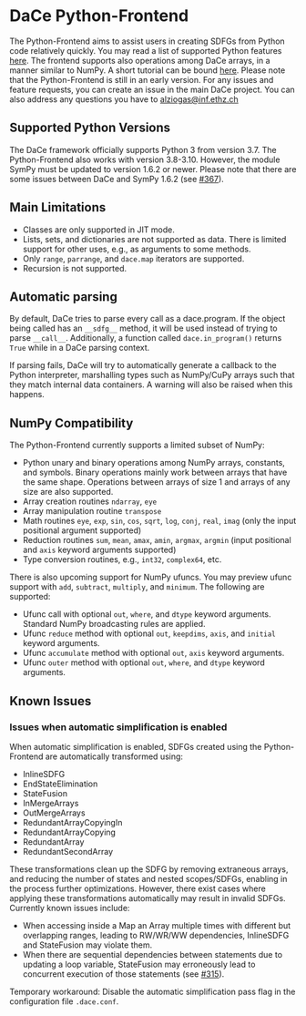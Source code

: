 # DaCe Python-Frontend

The Python-Frontend aims to assist users in creating SDFGs from Python code
relatively quickly. You may read a list of supported Python features
[here](python_supported_features.md). The frontend supports also operations
among DaCe arrays, in a manner similar to NumPy. A short tutorial can be bound
[here](https://nbviewer.jupyter.org/github/spcl/dace/blob/master/tutorials/numpy_frontend.ipynb).
Please note that the Python-Frontend is still in an early version. For any issues
and feature requests, you can create an issue in the main DaCe project. You can
also address any questions you have to alziogas@inf.ethz.ch

## Supported Python Versions

The DaCe framework officially supports Python 3 from version 3.7.
The Python-Frontend also works with version 3.8-3.10. However, the module SymPy
must be updated to version 1.6.2 or newer. Please note that there are some
issues between DaCe and SymPy 1.6.2 (see [#367](https://github.com/spcl/dace/pull/367)).  

## Main Limitations

- Classes are only supported in JIT mode.
- Lists, sets, and dictionaries are not supported as data. There is limited support for other uses, e.g., as arguments to some methods.
- Only `range`, `parrange`, and `dace.map` iterators are supported.
- Recursion is not supported.

## Automatic parsing

By default, DaCe tries to parse every call as a dace.program. If the object being called has an `__sdfg__` method, it will
be used instead of trying to parse `__call__`. Additionally, a function called `dace.in_program()` returns `True` while in a
DaCe parsing context.

If parsing fails, DaCe will try to automatically generate a callback to the Python interpreter, marshalling types such
as NumPy/CuPy arrays such that they match internal data containers. A warning will also be raised when this happens.

## NumPy Compatibility

The Python-Frontend currently supports a limited subset of NumPy:
- Python unary and binary operations among NumPy arrays, constants, and symbols. Binary operations mainly work between arrays that have the same shape. Operations between arrays of size 1 and arrays of any size are also supported.
- Array creation routines `ndarray`, `eye`
- Array manipulation routine `transpose`
- Math routines `eye`, `exp`, `sin`, `cos`, `sqrt`, `log`, `conj`, `real`, `imag` (only the input positional argument supported)
- Reduction routines `sum`, `mean`, `amax`, `amin`, `argmax`, `argmin` (input positional and `axis` keyword arguments supported)
- Type conversion routines, e.g., `int32`, `complex64`, etc.

There is also upcoming support for NumPy ufuncs. You may preview ufunc support with `add`, `subtract`, `multiply`, and `minimum`. The following are supported:
- Ufunc call with optional `out`, `where`, and `dtype` keyword arguments. Standard NumPy broadcasting rules are applied.
- Ufunc `reduce` method with optional `out`, `keepdims`, `axis`, and `initial` keyword arguments.
- Ufunc `accumulate` method with optional `out`, `axis` keyword arguments.
- Ufunc `outer` method with optional `out`, `where`, and `dtype` keyword arguments.

## Known Issues

### Issues when automatic simplification is enabled

When automatic simplification is enabled, SDFGs created using the
Python-Frontend are automatically transformed using:
- InlineSDFG
- EndStateElimination
- StateFusion
- InMergeArrays
- OutMergeArrays
- RedundantArrayCopyingIn
- RedundantArrayCopying
- RedundantArray
- RedundantSecondArray

These transformations clean up the SDFG by removing extraneous arrays, and reducing
the number of states and nested scopes/SDFGs, enabling in the process further
optimizations. However, there exist cases where applying these transformations
automatically may result in invalid SDFGs. Currently known issues include:
- When accessing inside a Map an Array multiple times with different but overlapping
ranges, leading to RW/WR/WW dependencies, InlineSDFG and StateFusion may violate them.
- When there are sequential dependencies between statements due to updating a loop variable,
StateFusion may erroneously lead to concurrent execution of those statements (see [#315](https://github.com/spcl/dace/issues/315)).
  
Temporary workaround: Disable the automatic simplification pass flag in the configuration file `.dace.conf`.
